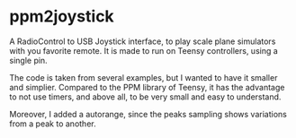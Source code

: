 # ppm2joystick
A RadioControl to USB Joystick interface, to play scale plane simulators with you favorite remote.
It is made to run on Teensy controllers, using a single pin.

The code is taken from several examples, but I wanted to have it smaller and simplier.
Compared to the PPM library of Teensy, it has the advantage to not use timers, and above
all, to be very small and easy to understand.

Moreover, I added a autorange, since the peaks sampling shows variations from a peak to another.
